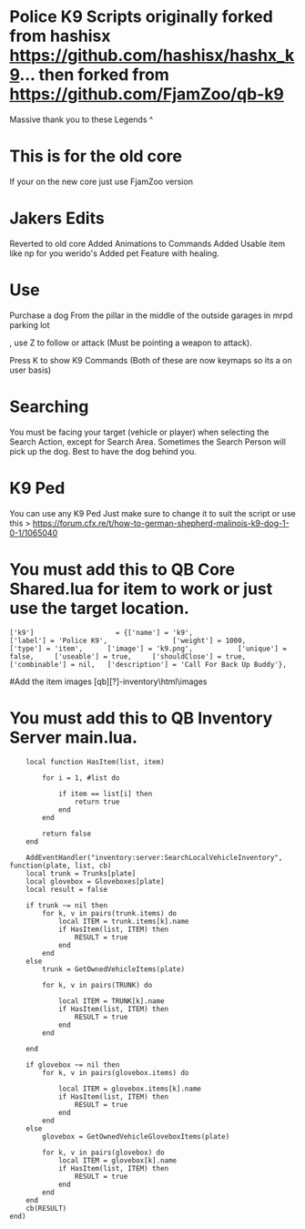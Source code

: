 # Police K9 Scripts originally forked from hashisx https://github.com/hashisx/hashx_k9... then forked from https://github.com/FjamZoo/qb-k9

Massive thank you to these Legends ^

# This is for the old core
If your on the new core just use FjamZoo version

# Jakers Edits
Reverted to old core
Added Animations to Commands
Added Usable item like np for you werido's
Added pet Feature with healing.



# Use
Purchase a dog From the pillar in the middle of the outside garages in mrpd parking lot

, use Z to follow or attack (Must be pointing a weapon to attack).

Press K to show K9 Commands (Both of these are now keymaps so its a on user basis)

# Searching

 You must be facing your target (vehicle or player) when selecting the Search Action, except for Search Area.
 Sometimes the Search Person will pick up the dog. Best to have the dog behind you.

# K9 Ped
You can use any K9 Ped Just make sure to change it to suit the script or use this >  https://forum.cfx.re/t/how-to-german-shepherd-malinois-k9-dog-1-0-1/1065040

# You must add this to QB Core Shared.lua for item to work or just use the target location.

```['k9'] 				 	 = {['name'] = 'k9', 			  	  		['label'] = 'Police K9', 				['weight'] = 1000, 		['type'] = 'item', 		['image'] = 'k9.png', 			['unique'] = false, 	['useable'] = true, 	['shouldClose'] = true,	   ['combinable'] = nil,   ['description'] = 'Call For Back Up Buddy'},```


#Add the item images [qb]\[?]-inventory\html\images


# You must add this to QB Inventory Server main.lua.
```
    local function HasItem(list, item)

        for i = 1, #list do

            if item == list[i] then
                return true
            end
        end

        return false
    end

    AddEventHandler("inventory:server:SearchLocalVehicleInventory", function(plate, list, cb)
    local trunk = Trunks[plate]
    local glovebox = Gloveboxes[plate]
    local result = false

    if trunk ~= nil then
        for k, v in pairs(trunk.items) do
            local ITEM = trunk.items[k].name
            if HasItem(list, ITEM) then
                RESULT = true
            end
        end
    else
        trunk = GetOwnedVehicleItems(plate)

        for k, v in pairs(TRUNK) do

            local ITEM = TRUNK[k].name
            if HasItem(list, ITEM) then
                RESULT = true
            end
        end

    end

    if glovebox ~= nil then
        for k, v in pairs(glovebox.items) do

            local ITEM = glovebox.items[k].name
            if HasItem(list, ITEM) then
                RESULT = true
            end
        end
    else
        glovebox = GetOwnedVehicleGloveboxItems(plate)

        for k, v in pairs(glovebox) do
            local ITEM = glovebox[k].name
            if HasItem(list, ITEM) then
                RESULT = true
            end
        end
    end
    cb(RESULT)
end)
```
